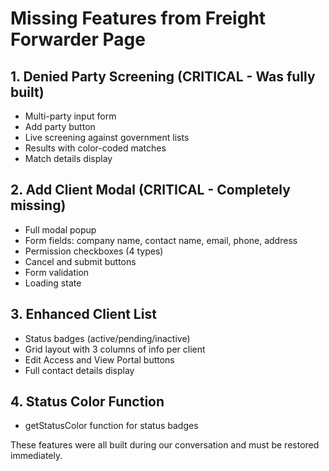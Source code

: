 # Missing Features from Freight Forwarder Page

## 1. Denied Party Screening (CRITICAL - Was fully built)
- Multi-party input form
- Add party button
- Live screening against government lists
- Results with color-coded matches
- Match details display

## 2. Add Client Modal (CRITICAL - Completely missing)
- Full modal popup
- Form fields: company name, contact name, email, phone, address
- Permission checkboxes (4 types)
- Cancel and submit buttons
- Form validation
- Loading state

## 3. Enhanced Client List
- Status badges (active/pending/inactive)
- Grid layout with 3 columns of info per client
- Edit Access and View Portal buttons
- Full contact details display

## 4. Status Color Function
- getStatusColor function for status badges

These features were all built during our conversation and must be restored immediately.
